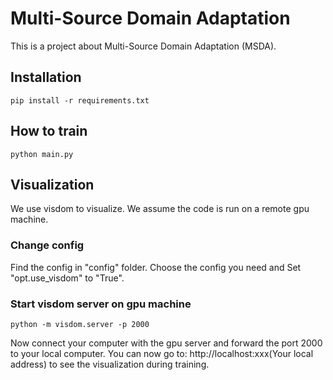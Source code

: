 # Multi-Source Domain Adaptation
This is a project about Multi-Source Domain Adaptation (MSDA).

## Installation
    pip install -r requirements.txt

## How to train
    python main.py

## Visualization
We use visdom to visualize. We assume the code is run on a remote gpu machine.

### Change config
Find the config in "config" folder. Choose the config you need and Set "opt.use_visdom" to "True".

### Start visdom server on gpu machine
    python -m visdom.server -p 2000
Now connect your computer with the gpu server and forward the port 2000 to your local computer. You can now go to:
    http://localhost:xxx(Your local address)
to see the visualization during training.
